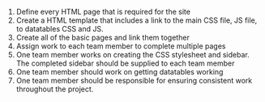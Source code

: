 1. Define every HTML page that is required for the site
2. Create a HTML template that includes a link to the main CSS file, JS file, to datatables CSS and JS. 
3. Create all of the basic pages and link them together
4. Assign work to each team member to complete multiple pages
5. One team member works on creating the CSS stylesheet and sidebar. The completed sidebar should be supplied to each team member
6. One team member should work on getting datatables working
7. One team member should be responsible for ensuring consistent work throughout the project.
